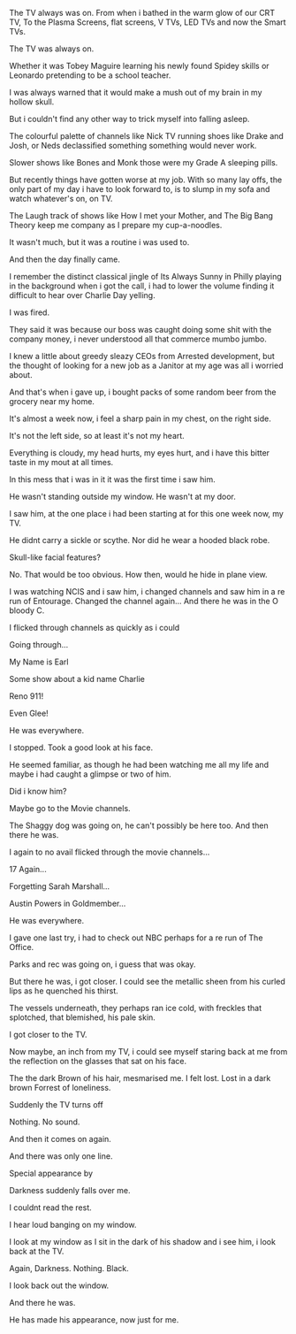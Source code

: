 The TV always was on.
From when i bathed in the warm glow of our CRT TV,
To the Plasma Screens, flat screens, V TVs, LED TVs and now the Smart TVs.

The TV was always on.

Whether it was Tobey Maguire learning his newly found Spidey skills or Leonardo pretending to be a school teacher.

I was always warned that it would make a mush out of my brain in my hollow skull.

But i couldn't find any other way to trick myself into falling asleep.

The colourful palette of channels like Nick TV running shoes like Drake and Josh, or Neds declassified something something would never work.

Slower shows like Bones and Monk those were my Grade A sleeping pills.

But recently things have gotten worse at my job.
With so many lay offs, the only part of my day i have to look forward to, is to slump in my sofa and watch whatever's on, on TV.

The Laugh track of shows like How I met your Mother, and The Big Bang Theory keep me company as I prepare my cup-a-noodles.


It wasn't much, but it was a routine i was used to.

And then the day finally came.

I remember the distinct classical jingle of Its Always Sunny in Philly playing in the background when i got the call, i had to lower the volume finding it difficult to hear over Charlie Day yelling.

I was fired.

They said it was because our boss was caught doing some shit with the company money, i never understood all that commerce mumbo jumbo.

I knew a little about greedy sleazy CEOs from Arrested development, but the thought of looking for a new job as a Janitor at my age was all i worried about.

And that's when i gave up, i bought packs of some random beer from the grocery near my home.

It's almost  a week now, i feel a sharp pain in my chest, on the right side.

It's not the left side, so at least it's not my heart.

Everything is cloudy, my head hurts, my eyes hurt, and i have this bitter taste in my mout at all times.

In this mess that i was in it it was the first time i saw him.

He wasn't standing outside my window.
He wasn't at my door.

I saw him, at the one place i had been starting at for this one week now, my TV.

He didnt carry a sickle or scythe.
Nor did he wear a hooded black robe.

Skull-like facial features? 

No.
That would be too obvious.
How then, would he hide in plane view.

I was watching NCIS and i saw him, i changed channels and saw him in a re run of Entourage. Changed the channel again... And there he was in the O bloody C.

I flicked through channels as quickly as i could

Going through...

My Name is Earl

Some show about a kid name Charlie

Reno 911!

Even Glee!

He was everywhere.

I stopped.
Took a good look at his face.


He seemed familiar, as though he had been watching me all my life and maybe i had caught a glimpse or two of him.

Did i know him?

Maybe go to the Movie channels.

The Shaggy dog was going on, he can't possibly be here too. And then there he was.

I again to no avail flicked through the movie channels...

17 Again...

Forgetting Sarah Marshall...

Austin Powers in Goldmember...

He was everywhere.

I gave one last try, i had to check out NBC perhaps for a re run of The Office.

Parks and rec was going on, i guess that was okay.

But there he was, i got closer.
I could see the metallic sheen from his curled lips as he quenched his thirst.

The vessels underneath, they perhaps ran ice cold, with freckles that splotched, that blemished, his pale skin.

I got closer to the TV.

Now maybe, an inch from my TV, i could see myself staring back at me from the reflection on the glasses that sat on his face. 

The the dark Brown of his hair, mesmarised me. I felt lost. Lost in a dark brown Forrest of loneliness.


Suddenly the TV turns off

Nothing.
No sound.

And then it comes on again.

And there was only one line.

Special appearance by


Darkness suddenly falls over me.

I couldnt read the rest.

I hear loud banging on my window.

I look at my window as I sit in the dark of his shadow and i see him, i look back at the TV.

Again, Darkness.
Nothing.
Black.

I look back out the window.

And there he was.

He has made his appearance, now just for me.